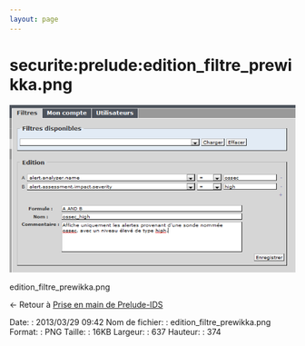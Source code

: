 ```yaml
---
layout: page
---
```


securite:prelude:edition\_filtre\_prewikka.png
==============================================

[![edition\_filtre\_prewikka.png](../../../assets/media/securite/prelude/edition_filtre_prewikka.png@cache=&w=637&h=374 "edition_filtre_prewikka.png")](../../../assets/media/securite/prelude/edition_filtre_prewikka.png@cache= "Afficher le fichier original")

edition\_filtre\_prewikka.png

← Retour à [Prise en main de
Prelude-IDS](../../../securite/prelude/prelude-use.html "securite:prelude:prelude-use")

Date:
:   2013/03/29 09:42
Nom de fichier:
:   edition\_filtre\_prewikka.png
Format:
:   PNG
Taille:
:   16KB
Largeur:
:   637
Hauteur:
:   374

